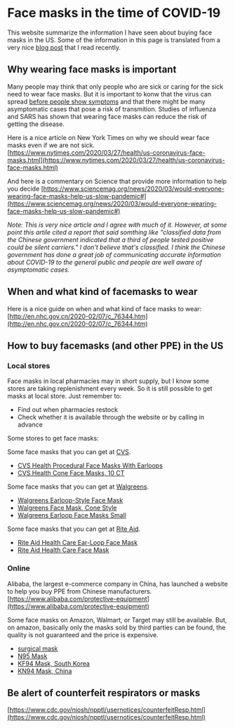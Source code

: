 # Face masks in the time of COVID-19

This website summarize the information I have seen about buying face masks in the US. Some of the information in this page is translated from a very nice [blog post](https://www.uscreditcards101.com/how-to-get-face-mask-in-usa/) that I read recently.

## Why wearing face masks is important
Many people may think that only people who are sick or caring for the sick need to wear face masks. But it is important to konw that the virus can spread [before people show symptoms](https://www.cdc.gov/coronavirus/2019-ncov/prevent-getting-sick/how-covid-spreads.html) and that there might be many asymptomatic cases that pose a risk of transmition. Studies of influenza and SARS has shown that wearing face masks can reduce the risk of getting the disease. 

Here is a nice article on New York Times on why we should wear face masks even if we are not sick.
[https://www.nytimes.com/2020/03/27/health/us-coronavirus-face-masks.html](https://www.nytimes.com/2020/03/27/health/us-coronavirus-face-masks.html)

And here is a commentary on Science that provide more information to help you decide 
[https://www.sciencemag.org/news/2020/03/would-everyone-wearing-face-masks-help-us-slow-pandemic#](https://www.sciencemag.org/news/2020/03/would-everyone-wearing-face-masks-help-us-slow-pandemic#)

_Note: This is very nice article and I agree with much of it. However, at some point this artile cited a report that said somthing like "classified data from the Chinese government indicated that a third of people tested positive could be silent carriers." I don't believe that's classified. I think the Chinese government has done a great job of communicating accurate information about COVID-19 to the general public and people are well aware of asymptomatic cases._

## When and what kind of facemasks to wear

Here is a nice guide on when and what kind of face masks to wear:
[http://en.nhc.gov.cn/2020-02/07/c_76344.htm](http://en.nhc.gov.cn/2020-02/07/c_76344.htm)

## How to buy facemasks (and other PPE) in the US

### Local stores

Face masks in local pharmacies may in short supply, but I know some stores are taking replenishment every week. So it is still possible to get masks at local store. Just remember to:
* Find out when pharmacies restock
* Check whether it is available through the website or by calling in advance

Some stores to get face masks:

Some face masks that you can get at [CVS](https://www.cvs.com).
- [CVS Health Procedural Face Masks With Earloops](https://www.cvs.com/shop/cvs-health-procedural-face-masks-with-earloops-prodid-310410)
- [CVS Health Cone Face Masks, 10 CT](https://www.cvs.com/shop/cvs-health-cone-face-masks-10-ct-prodid-2220209)

Some face masks that you can get at [Walgreens](https://www.walgreens.com).
- [Walgreens Earloop-Style Face Mask](https://www.walgreens.com/store/c/walgreens-earloop-style-face-mask/ID=prod6272763-product)
- [Walgreens Face Mask, Cone Style](https://www.walgreens.com/store/c/walgreens-face-mask,-cone-style/ID=prod6172910-product)
- [Walgreens Earloop Face Masks Small](https://www.walgreens.com/store/c/walgreens-earloop-face-masks-small/ID=prod6208055-product)

Some face masks that you can get at [Rite Aid](https://www.riteaid.com).
- [Rite Aid Health Care Ear-Loop Face Mask](https://www.riteaid.com/shop/rite-aid-health-care-ear-loop-face-mask-20-ct-8021972)
- [Rite Aid Health Care Face Mask](https://www.riteaid.com/shop/rite-aid-health-care-face-mask-7-ct-8021971)

### Online

Alibaba, the largest e-commerce company in China, has launched a website to help you buy PPE from Chinese manufacturers.
[https://www.alibaba.com/protective-equipment](https://www.alibaba.com/protective-equipment)

Some face masks on Amazon, Walmart, or Target may still be available. But, on amazon, basically only the masks sold by third parties can be found, the quality is not guaranteed and the price is expensive.
- [surgical mask](https://amzn.to/33QI8hA)
- [N95 Mask](https://amzn.to/2wLDHsd)
- [KF94 Mask, South Korea](https://amzn.to/2ydMCmF)
- [KN94 Mask, China](https://amzn.to/3dBbBkg)


## Be alert of counterfeit respirators or masks
[https://www.cdc.gov/niosh/npptl/usernotices/counterfeitResp.html](https://www.cdc.gov/niosh/npptl/usernotices/counterfeitResp.html)
